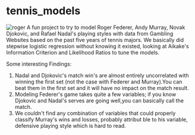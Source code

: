 tennis_models
=============

![roger](https://raw.github.com/kingishb/tennis_models/roger-federer-1-sized.jpg)
A fun project to try to model Roger Federer, Andy Murray, Novak Djokovic, and Rafael Nadal's playing styles with 
data from Gambling Websites based on the past five years of tennis majors. We basically did stepwise logistic
regression without knowing it existed, looking at Aikake's Information Criterion and Likelihood Ratios to tune the models.

Some interesting Findings:
1. Nadal and Djokovic's match win's are almost entirely uncorrelated with winning the first set (not the case with Federer and Murray).You can beat them in the first set and it will have no impact on the match result.
2. Modeling Federer's game takes quite a few variables; if you know Djokovic and Nadal's serves are going well,you can basically call the match.
3. We couldn't find any combination of variables that could properly classify Murray's wins and losses, probably attribut ble to his variable, defensive playing style which is hard to read.

